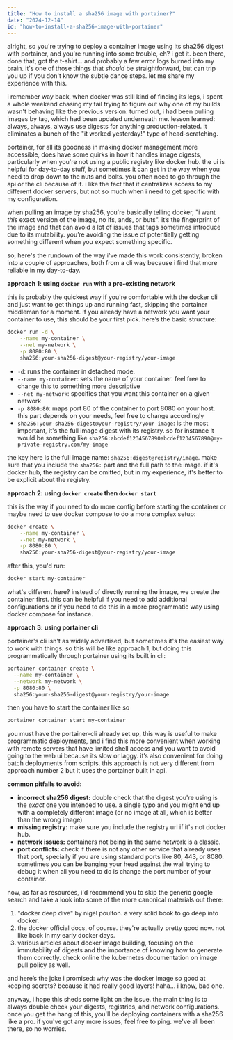 ```yaml
---
title: "How to install a sha256 image with portainer?"
date: "2024-12-14"
id: "how-to-install-a-sha256-image-with-portainer"
---
```


alright, so you're trying to deploy a container image using its sha256 digest with portainer, and you're running into some trouble, eh? i get it. been there, done that, got the t-shirt… and probably a few error logs burned into my brain. it's one of those things that *should* be straightforward, but can trip you up if you don't know the subtle dance steps. let me share my experience with this.

i remember way back, when docker was still kind of finding its legs, i spent a whole weekend chasing my tail trying to figure out why one of my builds wasn't behaving like the previous version. turned out, i had been pulling images by tag, which had been updated underneath me. lesson learned: always, always, always use digests for anything production-related. it eliminates a bunch of the "it worked yesterday!" type of head-scratching.

portainer, for all its goodness in making docker management more accessible, does have some quirks in how it handles image digests, particularly when you're not using a public registry like docker hub. the ui is helpful for day-to-day stuff, but sometimes it can get in the way when you need to drop down to the nuts and bolts. you often need to go through the api or the cli because of it. i like the fact that it centralizes access to my different docker servers, but not so much when i need to get specific with my configuration.

when pulling an image by sha256, you're basically telling docker, "i want *this* exact version of the image, no ifs, ands, or buts". it’s the fingerprint of the image and that can avoid a lot of issues that tags sometimes introduce due to its mutability. you’re avoiding the issue of potentially getting something different when you expect something specific.

so, here's the rundown of the way i've made this work consistently, broken into a couple of approaches, both from a cli way because i find that more reliable in my day-to-day.

**approach 1: using `docker run` with a pre-existing network**

this is probably the quickest way if you're comfortable with the docker cli and just want to get things up and running fast, skipping the portainer middleman for a moment. if you already have a network you want your container to use, this should be your first pick. here’s the basic structure:

```bash
docker run -d \
    --name my-container \
    --net my-network \
    -p 8080:80 \
    sha256:your-sha256-digest@your-registry/your-image
```

*   `-d`: runs the container in detached mode.
*   `--name my-container`: sets the name of your container. feel free to change this to something more descriptive
*   `--net my-network`: specifies that you want this container on a given network
*   `-p 8080:80`: maps port 80 of the container to port 8080 on your host. this part depends on your needs, feel free to change accordingly
*   `sha256:your-sha256-digest@your-registry/your-image`: is the most important, it's the full image digest with its registry. so for instance it would be something like `sha256:abcdef1234567890abcdef1234567890@my-private-registry.com/my-image`

the key here is the full image name: `sha256:digest@registry/image`. make sure that you include the `sha256:` part and the full path to the image. if it's docker hub, the registry can be omitted, but in my experience, it's better to be explicit about the registry.

**approach 2: using `docker create` then `docker start`**

this is the way if you need to do more config before starting the container or maybe need to use docker compose to do a more complex setup:

```bash
docker create \
    --name my-container \
    --net my-network \
    -p 8080:80 \
    sha256:your-sha256-digest@your-registry/your-image
```
after this, you'd run:
```bash
docker start my-container
```

what's different here? instead of directly running the image, we create the container first. this can be helpful if you need to add additional configurations or if you need to do this in a more programmatic way using docker compose for instance.

**approach 3: using portainer cli**

portainer's cli isn't as widely advertised, but sometimes it's the easiest way to work with things. so this will be like approach 1, but doing this programmatically through portainer using its built in cli:
```bash
portainer container create \
  --name my-container \
  --network my-network \
  -p 8080:80 \
  sha256:your-sha256-digest@your-registry/your-image
```
then you have to start the container like so
```bash
portainer container start my-container
```

you must have the portainer-cli already set up, this way is useful to make programmatic deployments, and i find this more convenient when working with remote servers that have limited shell access and you want to avoid going to the web ui because its slow or laggy. it’s also convenient for doing batch deployments from scripts. this approach is not very different from approach number 2 but it uses the portainer built in api.

**common pitfalls to avoid:**

*   **incorrect sha256 digest:** double check that the digest you're using is the *exact* one you intended to use. a single typo and you might end up with a completely different image (or no image at all, which is better than the wrong image)
*   **missing registry:** make sure you include the registry url if it's not docker hub.
*   **network issues:** containers not being in the same network is a classic.
*  **port conflicts:** check if there is not any other service that already uses that port, specially if you are using standard ports like 80, 443, or 8080. sometimes you can be banging your head against the wall trying to debug it when all you need to do is change the port number of your container.

now, as far as resources, i'd recommend you to skip the generic google search and take a look into some of the more canonical materials out there:

1.  "docker deep dive" by nigel poulton. a very solid book to go deep into docker.
2.  the docker official docs, of course. they're actually pretty good now. not like back in my early docker days.
3.  various articles about docker image building, focusing on the immutability of digests and the importance of knowing how to generate them correctly. check online the kubernetes documentation on image pull policy as well.

and here’s the joke i promised: why was the docker image so good at keeping secrets? because it had really good layers! haha… i know, bad one.

anyway, i hope this sheds some light on the issue. the main thing is to always double check your digests, registries, and network configurations. once you get the hang of this, you'll be deploying containers with a sha256 like a pro. if you've got any more issues, feel free to ping. we've all been there, so no worries.
